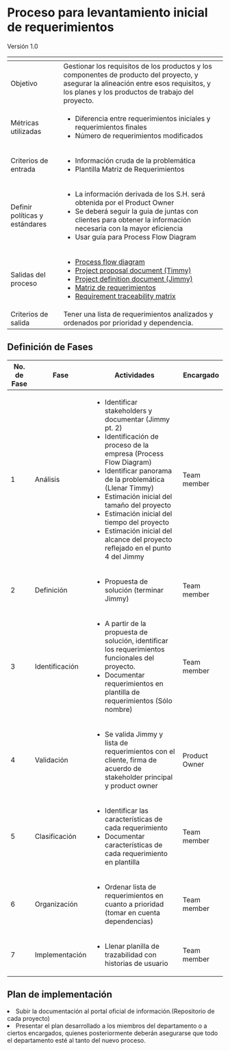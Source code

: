 
# Proceso para levantamiento inicial de requerimientos
Versión 1.0


[]() | []()  
--|--
Objetivo| Gestionar los requisitos de los productos y los componentes de producto del proyecto, y asegurar la alineación entre esos requisitos, y los planes y los productos de trabajo del proyecto.
Métricas utilizadas | <ul><li>Diferencia entre requerimientos iniciales y requerimientos finales</li> <li>Número de requerimientos modificados</li></ul>
Criterios de entrada | <ul><li>Información cruda de la problemática</li> <li>Plantilla Matriz de Requerimientos</li></ul>
Definir políticas y estándares | <ul><li>La información derivada de los S.H. será obtenida por el Product Owner</li> <li>Se deberá seguir la guia de juntas con clientes para obtener la información necesaria con la mayor eficiencia</li> <li>Usar guía para Process Flow Diagram</li></ul>
Salidas del proceso | <ul><li>[Process flow diagram](https://www.lucidchart.com/pages/process-flow-diagrams)</li> <li>[Project proposal document (Timmy)](https://github.com/CaveLabs-1/Wiki/blob/master/Requerimientos/Formatos/Timmy%20(Propuesta%20de%20Proyecto).docx)</li> <li>[Project definition document (Jimmy)](https://github.com/CaveLabs-1/Wiki/blob/master/Requerimientos/Formatos/Jimmy%20(Definici%C3%B3n%20de%20Proyecto).docx)</li> <li>[Matriz de requerimientos](https://github.com/CaveLabs-1/Wiki/blob/master/Requerimientos/Formatos/Plantilla%20Matriz%20de%20Requerimientos.xlsx)</li> <li>[Requirement traceability matrix](https://github.com/CaveLabs-1/Wiki/blob/master/Requerimientos/Formatos/Matriz%20de%20trazabilidad.ods)</li></ul>
Criterios de salida | Tener una lista de requerimientos analizados y ordenados por prioridad y dependencia.

## Definición de Fases
No. de Fase | Fase | Actividades | Encargado
------------|------|-------------|-----------
1 | Análisis |<ul><li>Identificar stakeholders y documentar (Jimmy pt. 2)</li> <li>Identificación de proceso de la empresa (Process Flow Diagram)</li> <li>Identificar panorama de la problemática (Llenar Timmy)</li> <li>Estimación inicial del tamaño del proyecto</li> <li>Estimación inicial del tiempo del proyecto</li> <li>Estimación inicial del alcance del proyecto reflejado en el punto 4 del Jimmy</li></ul>| Team member
2 | Definición |<ul><li>Propuesta de solución (terminar Jimmy)</li></ul>| Team member
3 | Identificación |<ul><li>A partir de la propuesta de solución, identificar los requerimientos funcionales del proyecto.</li> <li>Documentar requerimientos en plantilla de requerimientos (Sólo nombre)</li></ul>| Team member
4 | Validación |<ul><li>Se valida Jimmy y lista de requerimientos con el cliente, firma de acuerdo de stakeholder principal y product owner</li></ul>| Product Owner
5 | Clasificación |<ul><li>Identificar las características de cada requerimiento</li> <li>Documentar características de cada requerimiento en plantilla</li></ul>| Team member
6 | Organización |<ul><li>Ordenar lista de requerimientos en cuanto a prioridad (tomar en cuenta dependencias)</li></ul>| Team member
7 | Implementación |<ul><li>Llenar planilla de trazabilidad con historias de usuario</li></ul>| Team member

## Plan de implementación
<li>Subir la documentación al portal oficial de información.(Repositorio de cada proyecto)</li>
<li>Presentar el plan desarrollado a los miembros del departamento o a ciertos encargados, quienes posteriormente deberán asegurarse que todo el departamento esté al tanto del nuevo proceso.</li>
